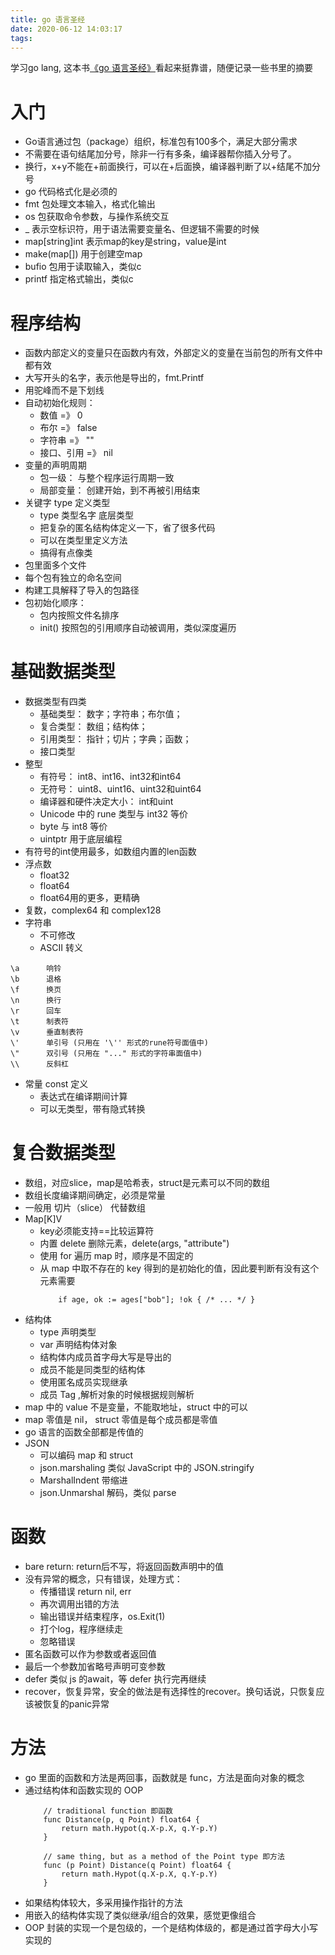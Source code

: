 ```yaml
---
title: go 语言圣经
date: 2020-06-12 14:03:17
tags:
---
```


学习go lang, 这本书[《go 语言圣经》](https://books.studygolang.com/gopl-zh/ch0/ch0-02.html)看起来挺靠谱，随便记录一些书里的摘要

# 入门

* Go语言通过包（package）组织，标准包有100多个，满足大部分需求
* 不需要在语句结尾加分号，除非一行有多条，编译器帮你插入分号了。
* 换行，x+y不能在+前面换行，可以在+后面换，编译器判断了以+结尾不加分号
* go 代码格式化是必须的
* fmt 包处理文本输入，格式化输出
* os 包获取命令参数，与操作系统交互
* _ 表示空标识符，用于语法需要变量名、但逻辑不需要的时候
* map[string]int 表示map的key是string，value是int
* make(map[]) 用于创建空map
* bufio 包用于读取输入，类似c
* printf 指定格式输出，类似c

# 程序结构

* 函数内部定义的变量只在函数内有效，外部定义的变量在当前包的所有文件中都有效
* 大写开头的名字，表示他是导出的，fmt.Printf
* 用驼峰而不是下划线
* 自动初始化规则：
    * 数值 =》 0
    * 布尔 =》 false
    * 字符串 =》 ""
    * 接口、引用 =》 nil
* 变量的声明周期
    * 包一级： 与整个程序运行周期一致
    * 局部变量： 创建开始，到不再被引用结束
* 关键字 type 定义类型
    * type 类型名字 底层类型
    * 把复杂的匿名结构体定义一下，省了很多代码
    * 可以在类型里定义方法
    * 搞得有点像类
* 包里面多个文件
* 每个包有独立的命名空间
* 构建工具解释了导入的包路径
* 包初始化顺序：
    * 包内按照文件名排序
    * init() 按照包的引用顺序自动被调用，类似深度遍历

# 基础数据类型

* 数据类型有四类
    * 基础类型： 数字；字符串；布尔值；
    * 复合类型： 数组；结构体；
    * 引用类型： 指针；切片；字典；函数；
    * 接口类型
* 整型
    * 有符号： int8、int16、int32和int64
    * 无符号： uint8、uint16、uint32和uint64
    * 编译器和硬件决定大小： int和uint
    * Unicode 中的 rune 类型与 int32 等价
    * byte 与 int8 等价
    * uintptr 用于底层编程
* 有符号的int使用最多，如数组内置的len函数
* 浮点数
    * float32 
    * float64
    * float64用的更多，更精确   
* 复数，complex64 和 complex128
* 字符串
    * 不可修改
    * ASCII 转义
```
\a      响铃
\b      退格
\f      换页
\n      换行
\r      回车
\t      制表符
\v      垂直制表符
\'      单引号 (只用在 '\'' 形式的rune符号面值中)
\"      双引号 (只用在 "..." 形式的字符串面值中)
\\      反斜杠
```
* 常量 const 定义
    * 表达式在编译期间计算
    * 可以无类型，带有隐式转换

# 复合数据类型

* 数组，对应slice，map是哈希表，struct是元素可以不同的数组
* 数组长度编译期间确定，必须是常量
* 一般用 切片（slice） 代替数组
* Map[K]V
    * key必须能支持==比较运算符
    * 内置 delete 删除元素，delete(args, "attribute")
    * 使用 for 遍历 map 时，顺序是不固定的
    * 从 map 中取不存在的 key 得到的是初始化的值，因此要判断有没有这个元素需要
        ```
            if age, ok := ages["bob"]; !ok { /* ... */ }
        ```
* 结构体
    * type 声明类型
    * var 声明结构体对象
    * 结构体内成员首字母大写是导出的
    * 成员不能是同类型的结构体
    * 使用匿名成员实现继承
    * 成员 Tag ,解析对象的时候根据规则解析
* map 中的 value 不是变量，不能取地址，struct 中的可以
* map 零值是 nil， struct 零值是每个成员都是零值
* go 语言的函数全部都是传值的
* JSON
    * 可以编码 map 和 struct
    * json.marshaling 类似 JavaScript 中的 JSON.stringify
    * MarshalIndent 带缩进
    * json.Unmarshal 解码，类似 parse

# 函数

* bare return: return后不写，将返回函数声明中的值
* 没有异常的概念，只有错误，处理方式：
    * 传播错误 return nil, err
    * 再次调用出错的方法
    * 输出错误并结束程序，os.Exit(1)
    * 打个log，程序继续走
    * 忽略错误
* 匿名函数可以作为参数或者返回值
* 最后一个参数加省略号声明可变参数
* defer 类似 js 的await，等 defer 执行完再继续
* recover，恢复异常，安全的做法是有选择性的recover。换句话说，只恢复应该被恢复的panic异常

# 方法

* go 里面的函数和方法是两回事，函数就是 func，方法是面向对象的概念
* 通过结构体和函数实现的 OOP
    ```
        // traditional function 即函数
        func Distance(p, q Point) float64 {
            return math.Hypot(q.X-p.X, q.Y-p.Y)
        }

        // same thing, but as a method of the Point type 即方法
        func (p Point) Distance(q Point) float64 {
            return math.Hypot(q.X-p.X, q.Y-p.Y)
        }
    ```
* 如果结构体较大，多采用操作指针的方法
* 用嵌入的结构体实现了类似继承/组合的效果，感觉更像组合
* OOP 封装的实现一个是包级的，一个是结构体级的，都是通过首字母大小写实现的

